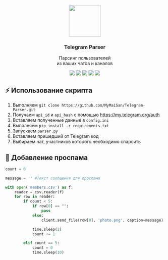 <p align="center">
    <img src="https://gas-kvas.com/grafic/uploads/posts/2024-01/gas-kvas-com-p-logotip-telegram-na-prozrachnom-fone-21.png" width="100px"/>
    <h3 align="center">Telegram Parser</h3>
</p>

<p align="center">
  Парсинг пользователей
  <br/>
  из ваших чатов и каналов
</p>

<p align="center">
    <a href="https://stackoverflow.com/users/23589316/sakurajima-mai">
        <img src="https://img.shields.io/badge/-Stackoverflow-FE7A16?style=for-the-badge&logo=stack-overflow&logoColor=white"/></a>
    <a href="https://www.reddit.com/user/MyMaiSakurajima/">
        <img src="https://img.shields.io/badge/Reddit-%23FF4500.svg?style=for-the-badge&logo=Reddit&logoColor=white"/></a>
    <a href="https://t.me/MyMaiSakurajima">
        <img src="https://img.shields.io/badge/Telegram-2CA5E0?style=for-the-badge&logo=telegram&logoColor=white"/></a>
    <a href="https://www.twitch.tv/mymaisakurajima">
        <img src="https://img.shields.io/badge/Twitch-%239146FF.svg?style=for-the-badge&logo=Twitch&logoColor=white"/></a>
    <a href="https://steamcommunity.com/id/MyMaiSakurajima/">
        <img src="https://img.shields.io/badge/steam-%23000000.svg?style=for-the-badge&logo=steam&logoColor=white"/></a>
</p>


## ⚡ Использование скрипта

1. Выполняем ```git clone https://github.com/MyMaiSan/Telegram-Parser.git```
2. Получаем ```api_id``` и ```api_hash``` с помощью https://my.telegram.org/auth
3. Вставляем полученные данные в ```config.ini```
4. Выполняем ```pip install -r requirements.txt```
5. Запускаем ```parser.py```
6. Вставляем пришедший от Telegram код
7. Выбираем чат, участников которого необходимо спарсить

## 🔧 Добавление проспама
```python
count = 0

message = '' #Текст сообщения для проспама

with open('members.csv') as f:
    reader = csv.reader(f)
    for row in reader:
        if count < 5:
            if row[0] == "":
                pass
            else:
                client.send_file(row[0], 'photo.png', caption=message) #Вместо photo.png вставь название своей картинки

            time.sleep(2)
            count += 1

        elif count == 5:
            count = 0
            time.sleep(10)
```
